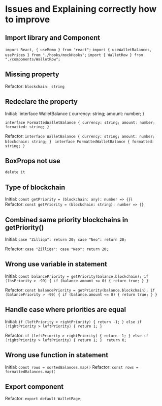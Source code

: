 # Issues and Explaining correctly how to improve

## Import library and Component

`import React, { useMemo } from "react";`
`import { useWalletBalances, usePrices } from "./hooks/mockHooks";`
`import { WalletRow } from "./components/WalletRow";`

## Missing property

Refactor: `blockchain: string`

## Redeclare the property

Initial:
`interface WalletBalance {
currency: string;
amount: number;
}

`interface FormattedWalletBalance {
currency: string;
amount: number;
formatted: string;
}`

Refactor:
`interface WalletBalance {
  currency: string;
  amount: number;
  blockchain: string;
}
`
`interface FormattedWalletBalance {
  formatted: string;
}`

## BoxProps not use

`delete it`

## Type of blockchain

Initial:
`const getPriority = (blockchain: any): number => {}`\  
Refactor:
`const getPriority = (blockchain: string): number => {}`

## Combined same priority blockchains in getPriority()

Initial:
`case "Zilliqa":
        return 20;
      case "Neo":
        return 20;`

Refactor:
`case "Zilliqa":
      case "Neo":
        return 20;`

## Wrong use variable in statement

Initial:
`const balancePriority = getPriority(balance.blockchain);
        if (lhsPriority > -99) {
          if (balance.amount <= 0) {
            return true;
          }
        }`

Refactor:
`const balancePriority = getPriority(balance.blockchain);
        if (balancePriority > -99) {
          if (balance.amount <= 0) {
            return true;
          }
        }`

## Handle case where priorities are equal

Initial:
`if (leftPriority > rightPriority) {
          return -1;
        } else if (rightPriority > leftPriority) {
          return 1;
        }`

Refactor:
`if (leftPriority > rightPriority) {
          return -1;
        } else if (rightPriority > leftPriority) {
          return 1;
        } 
        return 0;`

## Wrong use function in statement

Initial:
`const rows = sortedBalances.map()`
Refactor:
`const rows = formattedBalances.map()`

## Export component

Refactor:
`export default WalletPage;`
